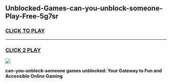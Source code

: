 
## Unblocked-Games-can-you-unblock-someone-Play-Free-5g7sr
<h3>
<a href="https://premium76.site?title=can-you-unblock-someone&ref=20M">CLICK TO PLAY</a></h3>
<hr>

<h3>
<a href="https://premium76.site?title=can-you-unblock-someone&ref=20M">CLICK 2 PLAY</a>
  
</h3>

<a href="https://premium76.site?title=can-you-unblock-someone&ref=19M"><img src="https://clearcache.store/games.png"></a>


**can-you-unblock-someone games unblocked: Your Gateway to Fun and Accessible Online Gaming**
